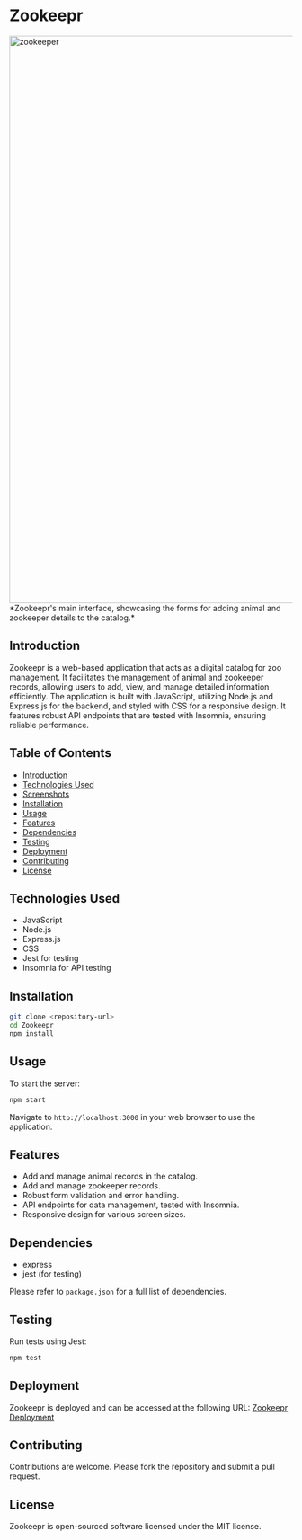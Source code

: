 
# Zookeepr
<img width="1010" alt="zookeeper" src="https://github.com/Samismail2010/ZooKeepr/assets/88996409/41cd3d37-6d52-4969-bd31-22bec277c531">
*Zookeepr's main interface, showcasing the forms for adding animal and zookeeper details to the catalog.*

## Introduction

Zookeepr is a web-based application that acts as a digital catalog for zoo management. It facilitates the management of animal and zookeeper records, allowing users to add, view, and manage detailed information efficiently. The application is built with JavaScript, utilizing Node.js and Express.js for the backend, and styled with CSS for a responsive design. It features robust API endpoints that are tested with Insomnia, ensuring reliable performance.

## Table of Contents

- [Introduction](#introduction)
- [Technologies Used](#technologies-used)
- [Screenshots](#screenshots)
- [Installation](#installation)
- [Usage](#usage)
- [Features](#features)
- [Dependencies](#dependencies)
- [Testing](#testing)
- [Deployment](#deployment)
- [Contributing](#contributing)
- [License](#license)

## Technologies Used

- JavaScript
- Node.js
- Express.js
- CSS
- Jest for testing
- Insomnia for API testing

## Installation

```bash
git clone <repository-url>
cd Zookeepr
npm install
```

## Usage

To start the server:

```bash
npm start
```

Navigate to `http://localhost:3000` in your web browser to use the application.

## Features

- Add and manage animal records in the catalog.
- Add and manage zookeeper records.
- Robust form validation and error handling.
- API endpoints for data management, tested with Insomnia.
- Responsive design for various screen sizes.

## Dependencies

- express
- jest (for testing)

Please refer to `package.json` for a full list of dependencies.

## Testing

Run tests using Jest:

```bash
npm test
```

## Deployment


Zookeepr is deployed and can be accessed at the following URL: [Zookeepr Deployment](https://gentle-fjord-67197-d783eb083371.herokuapp.com)

## Contributing

Contributions are welcome. Please fork the repository and submit a pull request.

## License

Zookeepr is open-sourced software licensed under the MIT license.
